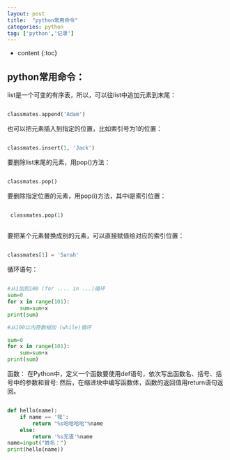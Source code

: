 ```yaml
---
layout: post
title:  "python常用命令"
categories: python
tag: ['python','记录']
---
```


* content
{:toc}

python常用命令：
-------

list是一个可变的有序表，所以，可以往list中追加元素到末尾：

~~~python

classmates.append('Adam')

~~~

也可以把元素插入到指定的位置，比如索引号为1的位置：

~~~python

classmates.insert(1, 'Jack')

~~~

要删除list末尾的元素，用pop()方法：

~~~python

classmates.pop()

~~~

要删除指定位置的元素，用pop(i)方法，其中i是索引位置：

~~~python

 classmates.pop(1)
 
 ~~~


要把某个元素替换成别的元素，可以直接赋值给对应的索引位置：

~~~python

classmates[1] = 'Sarah'

~~~

循环语句：

~~~python

#从1加到100 (for .... in ...)循环
sum=0
for x in range(101):
    sum=sum+x
print(sum) 

#从100以内奇数相加 (while)循环

sum=0
for x in range(101):
    sum=sum+x
print(sum) 

~~~

函数：
	在Python中，定义一个函数要使用def语句，依次写出函数名、括号、括号中的参数和冒号:
    然后，在缩进块中编写函数体，函数的返回值用return语句返回。

~~~python

def hello(name):
	if name == '我':
	    return "%s哈哈哈哈"%name
	else:
	    return '%s无语'%name
name=input("姓名：")
print(hello(name))

~~~